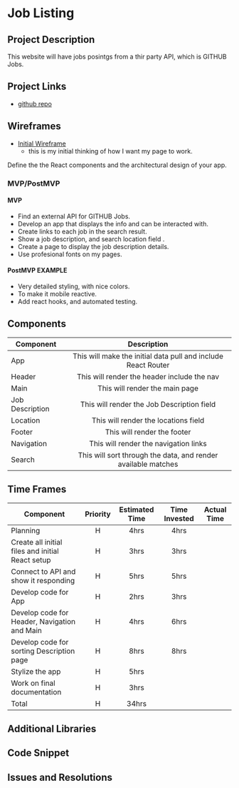 # Job Listing

<!-- ![](https://media.giphy.com/media/R6xi8dXsRhIjK/giphy.gif)
<--- me coding this app! -->

## Project Description

This website will have jobs posintgs from a thir party API, which is GITHUB Jobs.

## Project Links

- [github repo](https://git.generalassemb.ly/saintaubins/project-2/tree/master/jobposts)
<!-- - [deployment]() -->

## Wireframes

- [Initial Wireframe](https://drive.google.com/file/d/0B7ROCI4yBH-tMFNNbGVRQ0JyclBHZjZOTGViQkR4VDN2TUVF/view?usp=sharing)
	- this is my initial thinking of how I want my page to work.
<!-- - [react architecture]() -->

Define the the React components and the architectural design of your app.

### MVP/PostMVP

#### MVP
- Find an external API for GITHUB Jobs.
- Develop an app that displays the info and can be interacted with.
- Create links to each job in the search result.
- Show a job description, and search location field .
- Create a page to display the job description details. 
- Use profesional fonts on my pages.

#### PostMVP EXAMPLE
- Very detailed styling, with nice colors.
- To make it mobile reactive.
- Add react hooks, and automated testing.

## Components

| Component | Description | 
| --- | :---: |  
| App | This will make the initial data pull and include React Router| 
| Header | This will render the header include the nav | 
| Main | This will render the main page | 
| Job Description | This will render the Job Description field | 
| Location | This will render the locations field | 
| Footer | This will render the footer | 
| Navigation | This will render the navigation links | 
| Search | This will sort through the data, and render available matches | 

## Time Frames

| Component | Priority | Estimated Time | Time Invested | Actual Time |
| --- | :---: |  :---: | :---: | :---: |
| Planning | H | 4hrs | 4hrs |  |
| Create all initial files and initial React setup | H | 3hrs | 3hrs |  |
| Connect to API and show it responding | H | 5hrs | 5hrs |  |
| Develop code for App | H | 2hrs | 3hrs |  |
| Develop code for Header, Navigation and Main | H | 4hrs | 6hrs |  |
| Develop code for sorting Description page | H | 8hrs | 8hrs |  |
| Stylize the app | H | 5hrs |  |  |
| Work on final documentation | H | 3hrs |  |  |
| Total | H | 34hrs |  |  |

## Additional Libraries
 <!-- Use this section to list all supporting libraries and their role in the project such as Axios, ReactStrap, D3, etc.  -->

## Code Snippet

<!-- Use this section to include a brief code snippet of functionality that you are proud of an a brief description.  Code snippet should not be greater than 10 lines of code.  -->

<!-- ```
function reverse(string) {
	// here is the code to reverse a string of text
}
``` -->

## Issues and Resolutions
 <!-- Use this section to list of all major issues encountered and their resolution. -->

<!-- #### SAMPLE.....
**ERROR**: app.js:34 Uncaught SyntaxError: Unexpected identifier                                
**RESOLUTION**: Missing comma after first object in sources {} object -->